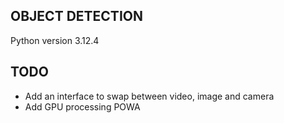 ## OBJECT DETECTION

Python version 3.12.4


## TODO
- Add an interface to swap between video, image and camera
- Add GPU processing POWA
